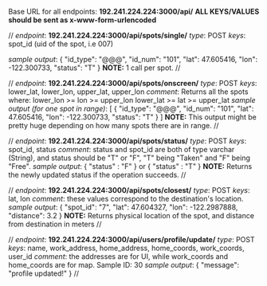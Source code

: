 Base URL for all endpoints: **192.241.224.224:3000/api/**
**ALL KEYS/VALUES should be sent as x-www-form-urlencoded**

//
*endpoint*: **192.241.224.224:3000/api/spots/single/**
*type*: POST
*keys*: spot_id (uid of the spot, i.e 007)

*sample output*:
    {
        "id_type": "@@@",
        "id_num": "101",
        "lat": 47.605416,
        "lon": -122.300733,
        "status": "T"
    }
**NOTE:** 1 call per spot.
//

//
*endpoint*: **192.241.224.224:3000/api/spots/onscreen/**
*type*: POST
*keys*: lower_lat, lower_lon, upper_lat, upper_lon
*comment*: Returns all the spots where:
lower_lon >= lon >= upper_lon
lower_lat >= lat >= upper_lat
*sample output (for one spot in range)*:
[
    {
        "id_type": "@@@",
        "id_num": "101",
        "lat": 47.605416,
        "lon": -122.300733,
        "status": "T"
    }
]
**NOTE:** This output might be pretty huge depending on how many spots there are in range.
//

//
*endpoint*: **192.241.224.224:3000/api/spots/status/**
*type*: POST
*keys*: spot_id, status
*comment*: status and spot_id are both of type varchar (String), and status
should be "T" or "F", "T" being "Taken" and "F" being "Free".
*sample output*:
    {
      "status" : "F"
    }
or
    {
      "status" : "T"
    }
**NOTE:** Returns the newly updated status if the operation succeeds.
//

//
*endpoint*: **192.241.224.224:3000/api/spots/closest/**
*type*: POST
*keys*: lat, lon
*comment*: these values correspond to the destination's location.
*sample output*:
  {
      "spot_id": "7",
      "lat": 47.604327,
      "lon": -122.2987888,
      "distance": 3.2
  }
**NOTE:** Returns physical location of the spot, and distance from destination in meters
//

//
*endpoint*: **192.241.224.224:3000/api/users/profile/update/**
*type*: POST
*keys*: name, work_address, home_address, home_coords, work_coords, user_id
*comment*: the addresses are for UI, while work_coords and home_coords are for map.
Sample ID: 30
*sample output*:
  {
    "message": "profile updated!"
  }
//
